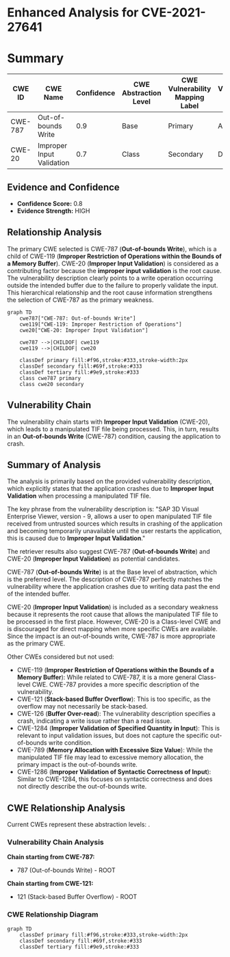 # Enhanced Analysis for CVE-2021-27641

# Summary
| CWE ID | CWE Name | Confidence | CWE Abstraction Level | CWE Vulnerability Mapping Label | CWE-Vulnerability Mapping Notes |
|---|---|---|---|---|---|
| CWE-787 | Out-of-bounds Write | 0.9 | Base | Primary | Allowed |
| CWE-20 | Improper Input Validation | 0.7 | Class | Secondary | Discouraged |

## Evidence and Confidence

*   **Confidence Score:** 0.8
*   **Evidence Strength:** HIGH

## Relationship Analysis
The primary CWE selected is CWE-787 (**Out-of-bounds Write**), which is a child of CWE-119 (**Improper Restriction of Operations within the Bounds of a Memory Buffer**). CWE-20 (**Improper Input Validation**) is considered as a contributing factor because the **improper input validation** is the root cause. The vulnerability description clearly points to a write operation occurring outside the intended buffer due to the failure to properly validate the input. This hierarchical relationship and the root cause information strengthens the selection of CWE-787 as the primary weakness.

```mermaid
graph TD
    cwe787["CWE-787: Out-of-bounds Write"]
    cwe119["CWE-119: Improper Restriction of Operations"]
    cwe20["CWE-20: Improper Input Validation"]

    cwe787 -->|CHILDOF| cwe119
    cwe119 -->|CHILDOF| cwe20
    
    classDef primary fill:#f96,stroke:#333,stroke-width:2px
    classDef secondary fill:#69f,stroke:#333
    classDef tertiary fill:#9e9,stroke:#333
    class cwe787 primary
    class cwe20 secondary
```

## Vulnerability Chain
The vulnerability chain starts with **Improper Input Validation** (CWE-20), which leads to a manipulated TIF file being processed. This, in turn, results in an **Out-of-bounds Write** (CWE-787) condition, causing the application to crash.

## Summary of Analysis
The analysis is primarily based on the provided vulnerability description, which explicitly states that the application crashes due to **Improper Input Validation** when processing a manipulated TIF file.

The key phrase from the vulnerability description is: "SAP 3D Visual Enterprise Viewer, version - 9, allows a user to open manipulated TIF file received from untrusted sources which results in crashing of the application and becoming temporarily unavailable until the user restarts the application, this is caused due to **Improper Input Validation**."

The retriever results also suggest CWE-787 (**Out-of-bounds Write**) and CWE-20 (**Improper Input Validation**) as potential candidates.

CWE-787 (**Out-of-bounds Write**) is at the Base level of abstraction, which is the preferred level. The description of CWE-787 perfectly matches the vulnerability where the application crashes due to writing data past the end of the intended buffer.

CWE-20 (**Improper Input Validation**) is included as a secondary weakness because it represents the root cause that allows the manipulated TIF file to be processed in the first place. However, CWE-20 is a Class-level CWE and is discouraged for direct mapping when more specific CWEs are available. Since the impact is an out-of-bounds write, CWE-787 is more appropriate as the primary CWE.

Other CWEs considered but not used:

*   CWE-119 (**Improper Restriction of Operations within the Bounds of a Memory Buffer**): While related to CWE-787, it is a more general Class-level CWE. CWE-787 provides a more specific description of the vulnerability.
*   CWE-121 (**Stack-based Buffer Overflow**): This is too specific, as the overflow may not necessarily be stack-based.
*   CWE-126 (**Buffer Over-read**): The vulnerability description specifies a crash, indicating a write issue rather than a read issue.
*   CWE-1284 (**Improper Validation of Specified Quantity in Input**): This is relevant to input validation issues, but does not capture the specific out-of-bounds write condition.
*   CWE-789 (**Memory Allocation with Excessive Size Value**): While the manipulated TIF file may lead to excessive memory allocation, the primary impact is the out-of-bounds write.
*   CWE-1286 (**Improper Validation of Syntactic Correctness of Input**): Similar to CWE-1284, this focuses on syntactic correctness and does not directly describe the out-of-bounds write.


## CWE Relationship Analysis

Current CWEs represent these abstraction levels: .


### Vulnerability Chain Analysis

**Chain starting from CWE-787:**
- 787 (Out-of-bounds Write) - ROOT


**Chain starting from CWE-121:**
- 121 (Stack-based Buffer Overflow) - ROOT



### CWE Relationship Diagram

```mermaid
graph TD
    classDef primary fill:#f96,stroke:#333,stroke-width:2px
    classDef secondary fill:#69f,stroke:#333
    classDef tertiary fill:#9e9,stroke:#333
```